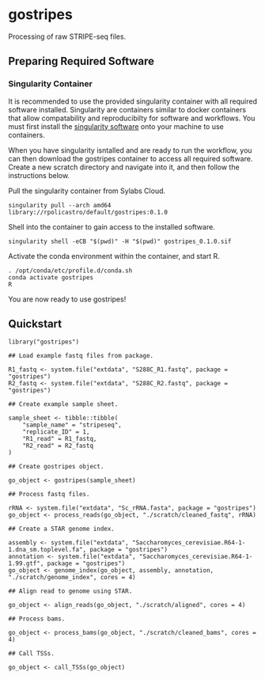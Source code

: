 # gostripes

Processing of raw STRIPE-seq files.

## Preparing Required Software

### Singularity Container

It is recommended to use the provided singularity container with all required software installed.
Singularity are containers similar to docker containers that allow compatability and reproducibilty for software and workflows.
You must first install the [singularity software](https://sylabs.io/guides/3.5/user-guide/quick_start.html#quick-installation-steps) 
onto your machine to use containers.

When you have singularity isntalled and are ready to run the workflow,
you can then download the gostripes container to access all required software.
Create a new scratch directory and navigate into it, and then follow the instructions below.

Pull the singularity container from Sylabs Cloud.
```
singularity pull --arch amd64 library://rpolicastro/default/gostripes:0.1.0
```

Shell into the container to gain access to the installed software.
```
singularity shell -eCB "$(pwd)" -H "$(pwd)" gostripes_0.1.0.sif
```

Activate the conda environment within the container, and start R.
```
. /opt/conda/etc/profile.d/conda.sh
conda activate gostripes
R
```

You are now ready to use gostripes!

## Quickstart

```
library("gostripes")

## Load example fastq files from package.

R1_fastq <- system.file("extdata", "S288C_R1.fastq", package = "gostripes")
R2_fastq <- system.file("extdata", "S288C_R2.fastq", package = "gostripes")

## Create example sample sheet.

sample_sheet <- tibble::tibble(
	"sample_name" = "stripeseq",
	"replicate_ID" = 1,
	"R1_read" = R1_fastq,
	"R2_read" = R2_fastq
)

## Create gostripes object.

go_object <- gostripes(sample_sheet)

## Process fastq files.

rRNA <- system.file("extdata", "Sc_rRNA.fasta", package = "gostripes")
go_object <- process_reads(go_object, "./scratch/cleaned_fastq", rRNA)

## Create a STAR genome index.

assembly <- system.file("extdata", "Saccharomyces_cerevisiae.R64-1-1.dna_sm.toplevel.fa", package = "gostripes")
annotation <- system.file("extdata", "Saccharomyces_cerevisiae.R64-1-1.99.gtf", package = "gostripes")
go_object <- genome_index(go_object, assembly, annotation, "./scratch/genome_index", cores = 4)

## Align read to genome using STAR.

go_object <- align_reads(go_object, "./scratch/aligned", cores = 4)

## Process bams.

go_object <- process_bams(go_object, "./scratch/cleaned_bams", cores = 4)

## Call TSSs.

go_object <- call_TSSs(go_object)
```
